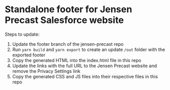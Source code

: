 # Standalone footer for Jensen Precast Salesforce website

Steps to update:
1. Update the footer branch of the jensen-precast repo 
1. Run `yarn build` and `yarn export` to create an update `/out` folder with the exported footer
1. Copy the generated HTML into the index.html file in this repo
1. Update the links with the full URL to the Jensen Precast website and remove the Privacy Settings link
1. Copy the generated CSS and JS files into their respective files in this repo